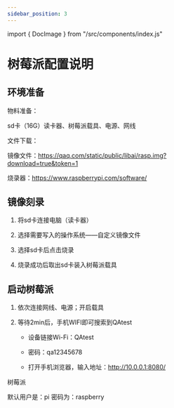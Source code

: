 ```yaml
---
sidebar_position: 3
---
```



import { DocImage } from "/src/components/index.js"

# 树莓派配置说明

## 环境准备

物料准备：

sd卡（16G）读卡器、树莓派载具、电源、网线

文件下载：

镜像文件：<https://qaq.com/static/public/libai/rasp.img?download=true&token=1>

烧录器：https://www.raspberrypi.com/software/

## 镜像刻录

1. 将sd卡连接电脑（读卡器）

2. 选择需要写入的操作系统——自定义镜像文件

3. 选择sd卡后点击烧录

<DocImage src='nettest/2acaea2f01327b2495a100d0721905d6.png'></DocImage>


<DocImage src='nettest/bf9aa567e705aa8ecd4c993ed8ea93e0.png'></DocImage>

4. 烧录成功后取出sd卡装入树莓派载具

## 启动树莓派

1. 依次连接网线、电源；开启载具

2. 等待2min后，手机WIFI即可搜索到QAtest

    * 设备链接Wi-Fi：QAtest

    * 密码：qa12345678

    * 打开手机浏览器，输入地址：<http://10.0.0.1:8080/>

树莓派

默认用户是：pi 
密码为：raspberry
